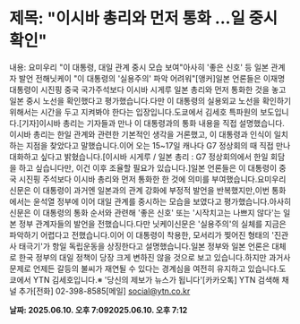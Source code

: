 # **제목: "이시바 총리와 먼저 통화 ...일 중시 확인"**

  내용: 요미우리 "이 대통령, 대일 관계 중시 모습 보여"아사히 '좋은 신호' 등 일본 관계자 발언 전해닛케이 "이 대통령의 '실용주의' 파악 어려워"[앵커]일본 언론들은 이재명 대통령이 시진핑 중국 국가주석보다 이시바 시게루 일본 총리와 먼저 통화한 것을 놓고 일본 중시 노선을 확인했다고 평가했습니다.다만 이 대통령의 실용외교 노선을 확인하기 위해서는 시간을 두고 지켜봐야 한다는 입장입니다.도쿄에서 김세호 특파원의 보도입니다.[기자]이시바 총리는 기자들과 만나 이 대통령과의 통화 내용을 직접 설명했습니다.이시바 총리는 한일 관계와 관련한 기본적인 생각을 거론했고, 이 대통령과 인식이 일치하는 지점을 찾았다고 말했습니다.이어 오는 15~17일 캐나다 G7 정상회의 때 직접 만나 대화하고 싶다고 밝혔습니다.[이시바 시게루 / 일본 총리 : G7 정상회의에서 한일 회담을 하고 싶습니다만, 이건 이후 조율할 필요가 있습니다.]일본 언론들은 이 대통령이 중국 시진핑 주석보다 이시바 총리와 먼저 통화한 한 것에 의미를 부여했습니다.요미우리신문은 이 대통령이 과거엔 일본과의 관계 강화에 부정적 발언을 반복했지만,이번 통화에서는 윤석열 정부에 이어 대일 관계를 중시하는 모습을 보였다고 평가했습니다.아사히신문은 이 대통령의 통화 순서와 관련해 '좋은 신호' 또는 '시작치고는 나쁘지 않다'는 일본 정부 관계자들의 발언을 전했습니다.다만 닛케이신문은 '실용주의'의 실체를 지금은 파악하기 어렵다고 전했습니다.이어 이 대통령이 착용한, 모서리가 찢어진 형태의 '진관사 태극기'가 항일 독립운동을 상징한다고 설명했습니다.일본 정부와 일본 언론은 대체로 한국 정부의 대일 정책이 당장 크게 변하진 않을 것으로 보고 있습니다.하지만 과거사 문제로 언제든 갈등의 불씨가 재연될 수 있다는 경계심을 여전히 유지하고 있습니다.도쿄에서 YTN 김세호입니다.※ '당신의 제보가 뉴스가 됩니다'[카카오톡] YTN 검색해 채널 추가[전화] 02-398-8585[메일] social@ytn.co.kr

  **날짜: 2025.06.10. 오후 7:092025.06.10. 오후 7:12**